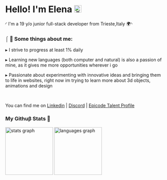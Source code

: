 <h1>
  <span>Hello! I'm Elena</span> 
  <picture style="display: inline;">
    <source srcset="https://fonts.gstatic.com/s/e/notoemoji/latest/1f47b/512.webp" type="image/webp">
    <img src="https://fonts.gstatic.com/s/e/notoemoji/latest/1f47b/512.gif" alt="👻" width="23" height="23">
  </picture>
 </h1>


◜ I'm a 19 y/o junior full-stack developer from Trieste,Italy 🌍◝ 

### ⌠ 💌 Some things about me: 
  ▸ I strive to progress at least 1% daily
  
  ▸ Learning new languages (both computer and natural) is also a passion of mine, as it gives me more opportunities wherever i go
  
  ▸ Passionate about experimenting with innovative ideas and bringing them to life in websites, right now im trying to learn more about 3d objects, animations and design 

<br> 

You can find me on <a href="https://www.linkedin.com/in/elena-kekic-" target="_blank">Linkedin</a> | <a href="http://discordapp.com/users/865697545552658502" target="_blank">Discord</a> | <a href="https://talent.epicode.com/talent/6fddbaf9-0221-4ec6-9ab3-eae1d9b12f50" target="_blank">Epicode Talent Profile</a> 

### My Githuβ Stats 🌿

<div>
  <img src="https://github-readme-stats.vercel.app/api?username=elekekic&hide_title=false&hide_rank=false&show_icons=true&include_all_commits=true&count_private=true&disable_animations=false&theme=onedark&locale=en&hide_border=false" height="150" alt="stats graph"  />
  <img src="https://github-readme-stats.vercel.app/api/top-langs?username=elekekic&locale=en&hide_title=false&layout=compact&card_width=320&langs_count=5&theme=onedark&hide_border=false" height="150" alt="languages graph"  />
</div>
